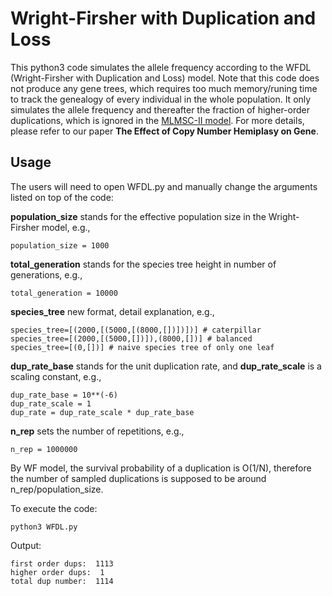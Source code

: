 # Wright-Firsher with Duplication and Loss

This python3 code simulates the allele frequency according to the WFDL (Wright-Firsher with Duplication and Loss) model. Note that this code does not produce any gene trees, which requires too much memory/runing time to track the genealogy of every individual in the whole population. It only simulates the allele frequency and thereafter the fraction of higher-order duplications, which is ignored in the [MLMSC-II model](https://github.com/QiuyiLi/MLMSC-II). For more details, please refer to our paper **The Effect of Copy Number Hemiplasy on Gene**.

##  Usage
The users will need to open WFDL.py and manually change the arguments listed on top of the code:

**population_size** stands for the effective population size in the Wright-Firsher model, e.g.,
```
population_size = 1000
```

**total_generation** stands for the species tree height in number of generations, e.g.,
```
total_generation = 10000
```

**species_tree** new format, detail explanation, e.g.,
```
species_tree=[(2000,[(5000,[(8000,[])])])] # caterpillar
species_tree=[(2000,[(5000,[])]),(8000,[])] # balanced
species_tree=[(0,[])] # naive species tree of only one leaf
```

**dup_rate_base** stands for the unit duplication rate, and **dup_rate_scale** is a scaling constant, e.g.,
```
dup_rate_base = 10**(-6)
dup_rate_scale = 1
dup_rate = dup_rate_scale * dup_rate_base
```

**n_rep** sets the number of repetitions, e.g.,
```
n_rep = 1000000
```
By WF model, the survival probability of a duplication is O(1/N), therefore the number of sampled duplications is supposed to be around n_rep/population_size.

To execute the code:
```
python3 WFDL.py
```

Output:
```
first order dups:  1113
higher order dups:  1
total dup number:  1114
```